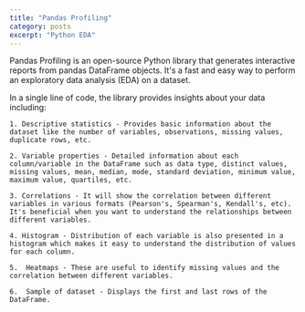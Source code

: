 ```yaml
---
title: "Pandas Profiling"
category: posts
excerpt: "Python EDA"
---
```


Pandas Profiling is an open-source Python library that generates interactive reports from pandas DataFrame objects. It's a fast and easy way to perform an exploratory data analysis (EDA) on a dataset.

In a single line of code, the library provides insights about your data including:
    
    1. Descriptive statistics - Provides basic information about the dataset like the number of variables, observations, missing values, duplicate rows, etc.
    
    2. Variable properties - Detailed information about each column/variable in the DataFrame such as data type, distinct values, missing values, mean, median, mode, standard deviation, minimum value, maximum value, quartiles, etc.
    
    3. Correlations - It will show the correlation between different variables in various formats (Pearson's, Spearman's, Kendall's, etc). It's beneficial when you want to understand the relationships between different variables.
    
    4. Histogram - Distribution of each variable is also presented in a histogram which makes it easy to understand the distribution of values for each column.
    
    5.  Heatmaps - These are useful to identify missing values and the correlation between different variables.
    
    6.  Sample of dataset - Displays the first and last rows of the DataFrame.


